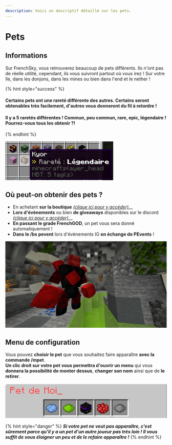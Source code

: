 ```yaml
---
description: Voici un descriptif détaillé sur les pets.
---
```


# Pets

## Informations

Sur FrenchSky, vous retrouverez beaucoup de pets différents. Ils n'ont pas de réelle utilité, cependant, ils vous suivront partout où vous irez ! Sur votre île, dans les donjons, dans les mines ou bien dans l'end et le nether !

{% hint style="success" %}
#### Certains pets ont une rareté différente des autres. Certains seront obtenables très facilement, d'autres vous donneront du fil à retordre !

#### Il y a 5 raretés différentes ! Commun, peu commun, rare, epic, légendaire ! **Pourrez-vous tous les obtenir ?!**
{% endhint %}

![](../.gitbook/assets/screenshot_3%20%282%29.png)

## Où peut-on obtenir des pets ?

* En achetant **sur la boutique** [_\(clique ici pour y accéder\)_](https://store.frenchsky.net/)\_\_
* **Lors d'évènements** ou bien **de giveaways** disponibles sur le discord [_\(clique ici pour y accéder\)_](https://discordapp.com/invite/YxgDvvQ)\_\_
* **En passant le grade FrenchGOD**, un pet vous sera donné automatiquement !
* **Dans le /bs pevent** lors d'évènements IG **en échange de PEvents** !

![](../.gitbook/assets/screenshot_1.png)

## Menu de configuration

Vous pouvez **choisir le pet** que vous souhaitez faire apparaître **avec la commande /mpet**.  
**Un clic droit sur votre pet** **vous permettra d'ouvrir un menu** qui vous **donnera la possibilité de monter dessus**, **changer son nom** ainsi que de **le retirer**.

![](../.gitbook/assets/image%20%2815%29.png)

{% hint style="danger" %}
_**Si votre pet ne veut pas apparaître, c'est sûrement parce qu'il y a un pet d'un autre joueur pas très loin ! Il vous suffit de vous éloigner un peu et de le refaire apparaître !**_
{% endhint %}

